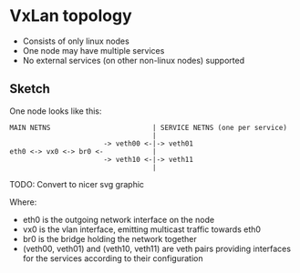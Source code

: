 # VxLan topology

+ Consists of only linux nodes
+ One node may have multiple services
+ No external services (on other non-linux nodes) supported

## Sketch
One node looks like this:
```
MAIN NETNS                         | SERVICE NETNS (one per service)
                                   |
                       -> veth00 <-|-> veth01
eth0 <-> vx0 <-> br0 <-            | 
                       -> veth10 <-|-> veth11
                                   | 
```
TODO: Convert to nicer svg graphic

Where:

+ eth0 is the outgoing network interface on the node
+ vx0 is the vlan interface, emitting multicast traffic towards eth0
+ br0 is the bridge holding the network together
+ (veth00, veth01) and (veth10, veth11) are veth pairs providing interfaces for the services according to their configuration